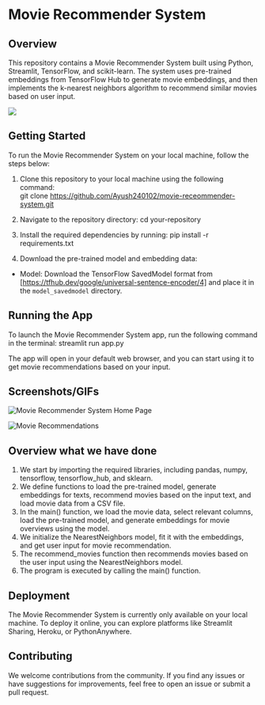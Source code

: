 # Movie Recommender System

<!-- [![Streamlit App](https://static.streamlit.io/badges/streamlit_badge_black_white.svg)](https://share.streamlit.io/your-username/your-repository) -->

## Overview

This repository contains a Movie Recommender System built using Python, Streamlit, TensorFlow, and scikit-learn. The system uses pre-trained embeddings from TensorFlow Hub to generate movie embeddings, and then implements the k-nearest neighbors algorithm to recommend similar movies based on user input.

![](https://github.com/Ayush240102/movie-receommender-system/blob/main/Images/demo_GIF.gif)

## Getting Started

To run the Movie Recommender System on your local machine, follow the steps below:

1. Clone this repository to your local machine using the following command:      
git clone https://github.com/Ayush240102/movie-receommender-system.git

2. Navigate to the repository directory: cd your-repository

3. Install the required dependencies by running:
pip install -r requirements.txt

4. Download the pre-trained model and embedding data:
- Model: Download the TensorFlow SavedModel format from [https://tfhub.dev/google/universal-sentence-encoder/4] and place it in the `model_savedmodel` directory.


## Running the App

To launch the Movie Recommender System app, run the following command in the terminal:
streamlit run app.py

The app will open in your default web browser, and you can start using it to get movie recommendations based on your input.

## Screenshots/GIFs

![Movie Recommender System Home Page](https://github.com/Ayush240102/movie-receommender-system/blob/main/Images/home.png)

![Movie Recommendations](https://github.com/Ayush240102/movie-receommender-system/blob/main/Images/recommendations.png)

## Overview what we have done
1. We start by importing the required libraries, including pandas, numpy, tensorflow, tensorflow_hub, and sklearn.
2. We define functions to load the pre-trained model, generate embeddings for texts, recommend movies based on the input text, and load movie data from a CSV file.
3. In the main() function, we load the movie data, select relevant columns, load the pre-trained model, and generate embeddings for movie overviews using the model.
4. We initialize the NearestNeighbors model, fit it with the embeddings, and get user input for movie recommendation.
5. The recommend_movies function then recommends movies based on the user input using the NearestNeighbors model.
6. The program is executed by calling the main() function.
## Deployment

The Movie Recommender System is currently only available on your local machine. To deploy it online, you can explore platforms like Streamlit Sharing, Heroku, or PythonAnywhere.

## Contributing

We welcome contributions from the community. If you find any issues or have suggestions for improvements, feel free to open an issue or submit a pull request.
